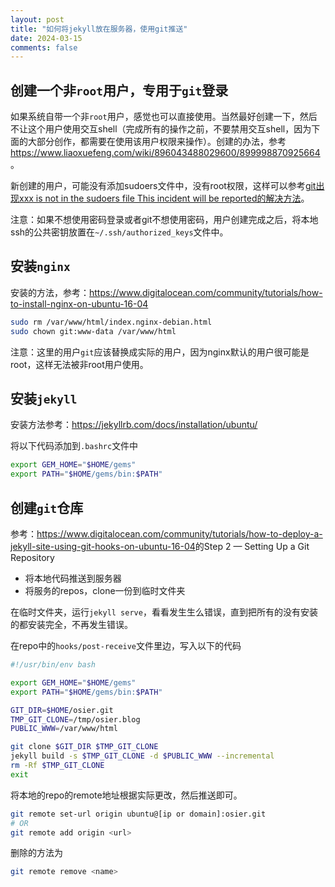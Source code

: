 ```yaml
---
layout: post
title: "如何将jekyll放在服务器，使用git推送"
date: 2024-03-15
comments: false
---
```


## 创建一个非`root`用户，专用于`git`登录

如果系统自带一个非`root`用户，感觉也可以直接使用。当然最好创建一下，然后不让这个用户使用交互shell（完成所有的操作之前，不要禁用交互shell，因为下面的大部分创作，都需要在使用该用户权限来操作）。创建的办法，参考<https://www.liaoxuefeng.com/wiki/896043488029600/899998870925664>。

新创建的用户，可能没有添加sudoers文件中，没有root权限，这样可以参考[git出现xxx is not in the sudoers file This incident will be reported的解决方法](https://blog.csdn.net/u013866352/article/details/105386536)。


注意：如果不想使用密码登录或者git不想使用密码，用户创建完成之后，将本地ssh的公共密钥放置在`~/.ssh/authorized_keys`文件中。


## 安装`nginx`

安装的方法，参考：<https://www.digitalocean.com/community/tutorials/how-to-install-nginx-on-ubuntu-16-04>

```sh
sudo rm /var/www/html/index.nginx-debian.html
sudo chown git:www-data /var/www/html
```


注意：这里的用户`git`应该替换成实际的用户，因为nginx默认的用户很可能是root，这样无法被非root用户使用。


## 安装`jekyll`

安装方法参考：<https://jekyllrb.com/docs/installation/ubuntu/>

将以下代码添加到`.bashrc`文件中

```sh
export GEM_HOME="$HOME/gems"
export PATH="$HOME/gems/bin:$PATH"
```


## 创建`git`仓库

参考：<https://www.digitalocean.com/community/tutorials/how-to-deploy-a-jekyll-site-using-git-hooks-on-ubuntu-16-04>的Step 2 — Setting Up a Git Repository


- 将本地代码推送到服务器
- 将服务的repos，clone一份到临时文件夹

在临时文件夹，运行`jekyll serve`，看看发生生么错误，直到把所有的没有安装的都安装完全，不再发生错误。

在repo中的`hooks/post-receive`文件里边，写入以下的代码

```sh
#!/usr/bin/env bash

export GEM_HOME="$HOME/gems"
export PATH="$HOME/gems/bin:$PATH"

GIT_DIR=$HOME/osier.git
TMP_GIT_CLONE=/tmp/osier.blog
PUBLIC_WWW=/var/www/html

git clone $GIT_DIR $TMP_GIT_CLONE
jekyll build -s $TMP_GIT_CLONE -d $PUBLIC_WWW --incremental
rm -Rf $TMP_GIT_CLONE
exit
```

将本地的repo的remote地址根据实际更改，然后推送即可。

```sh
git remote set-url origin ubuntu@[ip or domain]:osier.git
# OR
git remote add origin <url>
```

删除的方法为

```sh
git remote remove <name>
```



